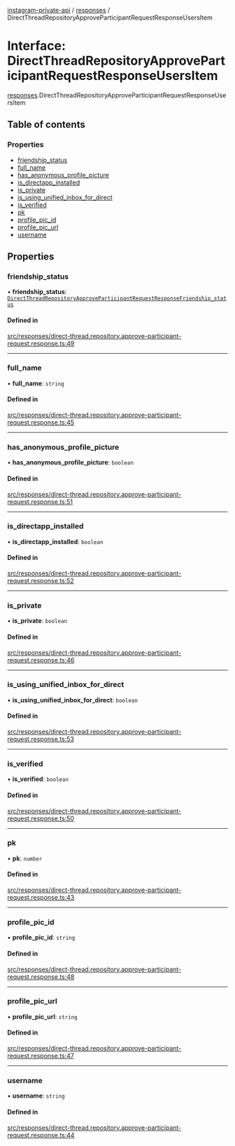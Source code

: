 [instagram-private-api](../../README.md) / [responses](../../modules/responses.md) / DirectThreadRepositoryApproveParticipantRequestResponseUsersItem

# Interface: DirectThreadRepositoryApproveParticipantRequestResponseUsersItem

[responses](../../modules/responses.md).DirectThreadRepositoryApproveParticipantRequestResponseUsersItem

## Table of contents

### Properties

- [friendship\_status](DirectThreadRepositoryApproveParticipantRequestResponseUsersItem.md#friendship_status)
- [full\_name](DirectThreadRepositoryApproveParticipantRequestResponseUsersItem.md#full_name)
- [has\_anonymous\_profile\_picture](DirectThreadRepositoryApproveParticipantRequestResponseUsersItem.md#has_anonymous_profile_picture)
- [is\_directapp\_installed](DirectThreadRepositoryApproveParticipantRequestResponseUsersItem.md#is_directapp_installed)
- [is\_private](DirectThreadRepositoryApproveParticipantRequestResponseUsersItem.md#is_private)
- [is\_using\_unified\_inbox\_for\_direct](DirectThreadRepositoryApproveParticipantRequestResponseUsersItem.md#is_using_unified_inbox_for_direct)
- [is\_verified](DirectThreadRepositoryApproveParticipantRequestResponseUsersItem.md#is_verified)
- [pk](DirectThreadRepositoryApproveParticipantRequestResponseUsersItem.md#pk)
- [profile\_pic\_id](DirectThreadRepositoryApproveParticipantRequestResponseUsersItem.md#profile_pic_id)
- [profile\_pic\_url](DirectThreadRepositoryApproveParticipantRequestResponseUsersItem.md#profile_pic_url)
- [username](DirectThreadRepositoryApproveParticipantRequestResponseUsersItem.md#username)

## Properties

### friendship\_status

• **friendship\_status**: [`DirectThreadRepositoryApproveParticipantRequestResponseFriendship_status`](DirectThreadRepositoryApproveParticipantRequestResponseFriendship_status.md)

#### Defined in

[src/responses/direct-thread.repository.approve-participant-request.response.ts:49](https://github.com/Nerixyz/instagram-private-api/blob/b3351b9/src/responses/direct-thread.repository.approve-participant-request.response.ts#L49)

___

### full\_name

• **full\_name**: `string`

#### Defined in

[src/responses/direct-thread.repository.approve-participant-request.response.ts:45](https://github.com/Nerixyz/instagram-private-api/blob/b3351b9/src/responses/direct-thread.repository.approve-participant-request.response.ts#L45)

___

### has\_anonymous\_profile\_picture

• **has\_anonymous\_profile\_picture**: `boolean`

#### Defined in

[src/responses/direct-thread.repository.approve-participant-request.response.ts:51](https://github.com/Nerixyz/instagram-private-api/blob/b3351b9/src/responses/direct-thread.repository.approve-participant-request.response.ts#L51)

___

### is\_directapp\_installed

• **is\_directapp\_installed**: `boolean`

#### Defined in

[src/responses/direct-thread.repository.approve-participant-request.response.ts:52](https://github.com/Nerixyz/instagram-private-api/blob/b3351b9/src/responses/direct-thread.repository.approve-participant-request.response.ts#L52)

___

### is\_private

• **is\_private**: `boolean`

#### Defined in

[src/responses/direct-thread.repository.approve-participant-request.response.ts:46](https://github.com/Nerixyz/instagram-private-api/blob/b3351b9/src/responses/direct-thread.repository.approve-participant-request.response.ts#L46)

___

### is\_using\_unified\_inbox\_for\_direct

• **is\_using\_unified\_inbox\_for\_direct**: `boolean`

#### Defined in

[src/responses/direct-thread.repository.approve-participant-request.response.ts:53](https://github.com/Nerixyz/instagram-private-api/blob/b3351b9/src/responses/direct-thread.repository.approve-participant-request.response.ts#L53)

___

### is\_verified

• **is\_verified**: `boolean`

#### Defined in

[src/responses/direct-thread.repository.approve-participant-request.response.ts:50](https://github.com/Nerixyz/instagram-private-api/blob/b3351b9/src/responses/direct-thread.repository.approve-participant-request.response.ts#L50)

___

### pk

• **pk**: `number`

#### Defined in

[src/responses/direct-thread.repository.approve-participant-request.response.ts:43](https://github.com/Nerixyz/instagram-private-api/blob/b3351b9/src/responses/direct-thread.repository.approve-participant-request.response.ts#L43)

___

### profile\_pic\_id

• **profile\_pic\_id**: `string`

#### Defined in

[src/responses/direct-thread.repository.approve-participant-request.response.ts:48](https://github.com/Nerixyz/instagram-private-api/blob/b3351b9/src/responses/direct-thread.repository.approve-participant-request.response.ts#L48)

___

### profile\_pic\_url

• **profile\_pic\_url**: `string`

#### Defined in

[src/responses/direct-thread.repository.approve-participant-request.response.ts:47](https://github.com/Nerixyz/instagram-private-api/blob/b3351b9/src/responses/direct-thread.repository.approve-participant-request.response.ts#L47)

___

### username

• **username**: `string`

#### Defined in

[src/responses/direct-thread.repository.approve-participant-request.response.ts:44](https://github.com/Nerixyz/instagram-private-api/blob/b3351b9/src/responses/direct-thread.repository.approve-participant-request.response.ts#L44)
